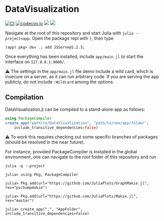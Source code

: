 # DataVisualization

[![CI](https://github.com/Veos-Digital/DataVisualization.jl/workflows/CI/badge.svg?branch=main)](https://github.com/Veos-Digital/DataVisualization.jl/actions?query=workflow%3ACI+branch%3Amain)
[![codecov.io](http://codecov.io/github/Veos-Digital/DataVisualization.jl/coverage.svg?branch=main)](http://codecov.io/github/Veos-Digital/DataVisualization.jl?branch=main)
[![](https://img.shields.io/badge/docs-stable-blue.svg)](https://veos-digital.github.io/DataVisualization.jl/stable)
[![](https://img.shields.io/badge/docs-dev-blue.svg)](https://veos-digital.github.io/DataVisualization.jl/dev)

Navigate at the root of this repository and start Julia with `julia --project=app`. Open the package repl with `]`, then type

```
(app) pkg> dev .; add JSServe@1.2.3;
```

Once everything has been installed, include `app/main.jl` to start the interface on `127.0.0.1:9000/`.

:warning: The settings in the `app/main.jl` file demo include a wild card, which is insecure on a server, as it can run arbitrary code.
If you are serving the app publicly, do not include `:Wildcard` among the options.

## Compilation

DataVisualization.jl can be compiled to a stand-alone app as follows:

```julia
using PackageCompiler
create_app("path/to/DataVisualization", "path/to/new/app/folder",
    include_transitive_dependencies=false)
```

:warning: To work this requires checking out some specific branches of packages (should be resolved in the near future).

For instance, provided PackageCompiler is installed in the global environment, one can navigate to the root folder of this repository and run

```
julia -q --project

julia> using Pkg, PackageCompiler

julia> Pkg.add(url="https://github.com/JuliaPlots/GraphMakie.jl", rev="pv/bumpmakie")

julia> Pkg.add(url="https://github.com/JuliaPlots/Makie.jl", rev="master")

julia> create_app(".", "AppFolder", include_transitive_dependencies=false)
```
